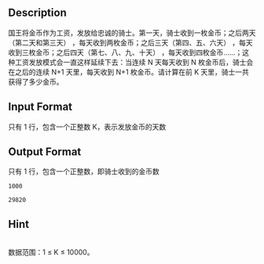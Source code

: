 ## Description

<p>国王将金币作为工资，发放给忠诚的骑士。第一天，骑士收到一枚金币；之后两天（第二天和第三天） ，每天收到两枚金币；之后三天（第四、五、六天） ，每天收到三枚金币；之后四天（第七、八、九、十天） ，每天收到四枚金币……；这种工资发放模式会一直这样延续下去：当连续 N 天每天收到 N 枚金币后，骑士会在之后的连续 N+1 天里，每天收到 N+1 枚金币。请计算在前 K 天里，骑士一共获得了多少金币。<br /></p>

## Input Format

<p>只有 1 行，包含一个正整数 K，表示发放金币的天数<br /></p>

## Output Format

<p>只有 1 行，包含一个正整数，即骑士收到的金币数<br /></p>

```input1
1000
```
```output1
29820
```
## Hint

<p><br />数据范围：1 ≤ K ≤ 10000。<br /><br /></p>
